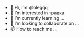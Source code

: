 - 👋 Hi, I’m @olegqq
- 👀 I’m interested in травка
- 🌱 I’m currently learning ...
- 💞️ I’m looking to collaborate on ...
- 📫 How to reach me ...

<!---
olegqq/olegqq is a ✨ special ✨ repository because its `README.md` (this file) appears on your GitHub profile.
You can click the Preview link to take a look at your changes.
--->
